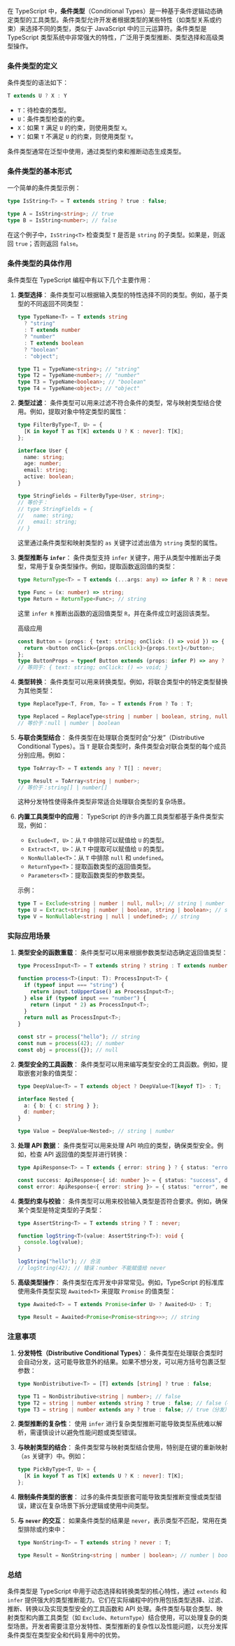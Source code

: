 在 TypeScript 中，**条件类型**（Conditional Types）是一种基于条件逻辑动态确定类型的工具类型。条件类型允许开发者根据类型的某些特性（如类型关系或约束）来选择不同的类型，类似于 JavaScript 中的三元运算符。条件类型是 TypeScript 类型系统中非常强大的特性，广泛用于类型推断、类型选择和高级类型操作。

### 条件类型的定义
条件类型的语法如下：

```typescript
T extends U ? X : Y
```

- `T`：待检查的类型。
- `U`：条件类型检查的约束。
- `X`：如果 `T` 满足 `U` 的约束，则使用类型 `X`。
- `Y`：如果 `T` 不满足 `U` 的约束，则使用类型 `Y`。

条件类型通常在泛型中使用，通过类型约束和推断动态生成类型。

### 条件类型的基本形式
一个简单的条件类型示例：

```typescript
type IsString<T> = T extends string ? true : false;

type A = IsString<string>; // true
type B = IsString<number>; // false
```

在这个例子中，`IsString<T>` 检查类型 `T` 是否是 `string` 的子类型。如果是，则返回 `true`；否则返回 `false`。

### 条件类型的具体作用
条件类型在 TypeScript 编程中有以下几个主要作用：

1. **类型选择**：
   条件类型可以根据输入类型的特性选择不同的类型。例如，基于类型的不同返回不同类型：

   ```typescript
   type TypeName<T> = T extends string
     ? "string"
     : T extends number
     ? "number"
     : T extends boolean
     ? "boolean"
     : "object";

   type T1 = TypeName<string>; // "string"
   type T2 = TypeName<number>; // "number"
   type T3 = TypeName<boolean>; // "boolean"
   type T4 = TypeName<object>; // "object"
   ```

2. **类型过滤**：
   条件类型可以用来过滤不符合条件的类型，常与映射类型结合使用。例如，提取对象中特定类型的属性：

   ```typescript
   type FilterByType<T, U> = {
     [K in keyof T as T[K] extends U ? K : never]: T[K];
   };

   interface User {
     name: string;
     age: number;
     email: string;
     active: boolean;
   }

   type StringFields = FilterByType<User, string>;
   // 等价于：
   // type StringFields = {
   //   name: string;
   //   email: string;
   // }
   ```

   这里通过条件类型和映射类型的 `as` 关键字过滤出值为 `string` 类型的属性。

3. **类型推断与 `infer`**：
   条件类型支持 `infer` 关键字，用于从类型中推断出子类型，常用于复杂类型操作。例如，提取函数返回值的类型：

   ```typescript
   type ReturnType<T> = T extends (...args: any) => infer R ? R : never;

   type Func = (x: number) => string;
   type Return = ReturnType<Func>; // string
   ```

   这里 `infer R` 推断出函数的返回值类型 `R`，并在条件成立时返回该类型。

   高级应用

   ```typescript
   const Button = (props: { text: string; onClick: () => void }) => {
     return <button onClick={props.onClick}>{props.text}</button>;
   };
   type ButtonProps = typeof Button extends (props: infer P) => any ? P : never;
   // 等同于: { text: string; onClick: () => void; }
   ```

4. **类型转换**：
   条件类型可以用来转换类型。例如，将联合类型中的特定类型替换为其他类型：

   ```typescript
   type ReplaceType<T, From, To> = T extends From ? To : T;

   type Replaced = ReplaceType<string | number | boolean, string, null>;
   // 等价于：null | number | boolean
   ```

5. **与联合类型结合**：
   条件类型在处理联合类型时会“分发”（Distributive Conditional Types）。当 `T` 是联合类型时，条件类型会对联合类型的每个成员分别应用。例如：

   ```typescript
   type ToArray<T> = T extends any ? T[] : never;

   type Result = ToArray<string | number>;
   // 等价于：string[] | number[]
   ```

   这种分发特性使得条件类型非常适合处理联合类型的复杂场景。

6. **内置工具类型中的应用**：
   TypeScript 的许多内置工具类型都基于条件类型实现，例如：
   - `Exclude<T, U>`：从 `T` 中排除可以赋值给 `U` 的类型。
   - `Extract<T, U>`：从 `T` 中提取可以赋值给 `U` 的类型。
   - `NonNullable<T>`：从 `T` 中排除 `null` 和 `undefined`。
   - `ReturnType<T>`：提取函数类型的返回值类型。
   - `Parameters<T>`：提取函数类型的参数类型。

   示例：
   ```typescript
   type T = Exclude<string | number | null, null>; // string | number
   type U = Extract<string | number | boolean, string | boolean>; // string | boolean
   type V = NonNullable<string | null | undefined>; // string
   ```

### 实际应用场景
1. **类型安全的函数重载**：
   条件类型可以用来根据参数类型动态确定返回值类型：

   ```typescript
   type ProcessInput<T> = T extends string ? string : T extends number ? number : null;

   function process<T>(input: T): ProcessInput<T> {
     if (typeof input === "string") {
       return input.toUpperCase() as ProcessInput<T>;
     } else if (typeof input === "number") {
       return (input * 2) as ProcessInput<T>;
     }
     return null as ProcessInput<T>;
   }

   const str = process("hello"); // string
   const num = process(42); // number
   const obj = process({}); // null
   ```

2. **类型安全的工具函数**：
   条件类型可以用来编写类型安全的工具函数。例如，提取嵌套对象的值类型：

   ```typescript
   type DeepValue<T> = T extends object ? DeepValue<T[keyof T]> : T;

   interface Nested {
     a: { b: { c: string } };
     d: number;
   }

   type Value = DeepValue<Nested>; // string | number
   ```

3. **处理 API 数据**：
   条件类型可以用来处理 API 响应的类型，确保类型安全。例如，检查 API 返回值的类型并进行转换：

   ```typescript
   type ApiResponse<T> = T extends { error: string } ? { status: "error"; message: string } : { status: "success"; data: T };

   const success: ApiResponse<{ id: number }> = { status: "success", data: { id: 1 } };
   const error: ApiResponse<{ error: string }> = { status: "error", message: "Failed" };
   ```

4. **类型约束与校验**：
   条件类型可以用来校验输入类型是否符合要求。例如，确保某个类型是特定类型的子类型：

   ```typescript
   type AssertString<T> = T extends string ? T : never;

   function logString<T>(value: AssertString<T>): void {
     console.log(value);
   }

   logString("hello"); // 合法
   // logString(42); // 错误：number 不能赋值给 never
   ```

5. **高级类型操作**：
   条件类型在库开发中非常常见。例如，TypeScript 的标准库使用条件类型实现 `Awaited<T>` 来提取 `Promise` 的值类型：

   ```typescript
   type Awaited<T> = T extends Promise<infer U> ? Awaited<U> : T;

   type Result = Awaited<Promise<Promise<string>>>; // string
   ```

### 注意事项
1. **分发特性（Distributive Conditional Types）**：
   条件类型在处理联合类型时会自动分发，这可能导致意外的结果。如果不想分发，可以用方括号包裹泛型参数：

   ```typescript
   type NonDistributive<T> = [T] extends [string] ? true : false;

   type T1 = NonDistributive<string | number>; // false
   type T2 = string | number extends string ? true : false; // false（不分发）
   type T3 = string | number extends any ? true : false; // true（分发）
   ```

2. **类型推断的复杂性**：
   使用 `infer` 进行复杂类型推断可能导致类型系统难以解析，需谨慎设计以避免性能问题或类型错误。

3. **与映射类型的结合**：
   条件类型常与映射类型结合使用，特别是在键的重新映射（`as` 关键字）中。例如：

   ```typescript
   type PickByType<T, U> = {
     [K in keyof T as T[K] extends U ? K : never]: T[K];
   };
   ```

4. **限制条件类型的嵌套**：
   过多的条件类型嵌套可能导致类型推断变慢或类型错误，建议在复杂场景下拆分逻辑或使用中间类型。

5. **与 `never` 的交互**：
   如果条件类型的结果是 `never`，表示类型不匹配，常用在类型排除或约束中：

   ```typescript
   type NonString<T> = T extends string ? never : T;

   type Result = NonString<string | number | boolean>; // number | boolean
   ```

### 总结
条件类型是 TypeScript 中用于动态选择和转换类型的核心特性，通过 `extends` 和 `infer` 提供强大的类型推断能力。它们在实际编程中的作用包括类型选择、过滤、推断、转换以及实现类型安全的工具函数和 API 处理。条件类型与联合类型、映射类型和内置工具类型（如 `Exclude`、`ReturnType`）结合使用，可以处理复杂的类型场景。开发者需要注意分发特性、类型推断的复杂性以及性能问题，以充分发挥条件类型在类型安全和代码复用中的优势。